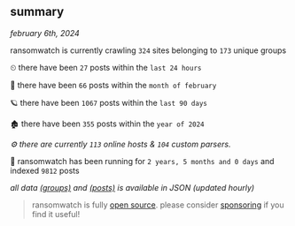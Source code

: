 
## summary
_february 6th, 2024_

ransomwatch is currently crawling `324` sites belonging to `173` unique groups

⏲ there have been `27` posts within the `last 24 hours`

🦈 there have been `66` posts within the `month of february`

🪐 there have been `1067` posts within the `last 90 days`

🏚 there have been `355` posts within the `year of 2024`

_⚙️ there are currently `113` online hosts & `104` custom parsers._

🦕 ransomwatch has been running for `2 years, 5 months and 0 days` and indexed `9812` posts

_all data  [(groups)](http://ransomwhat.telemetry.ltd/groups) and [(posts)](http://ransomwhat.telemetry.ltd/posts) is available in JSON (updated hourly)_

> ransomwatch is fully [open source](https://github.com/joshhighet/ransomwatch#ransomwatch--). please consider [sponsoring](https://github.com/sponsors/joshhighet) if you find it useful!
